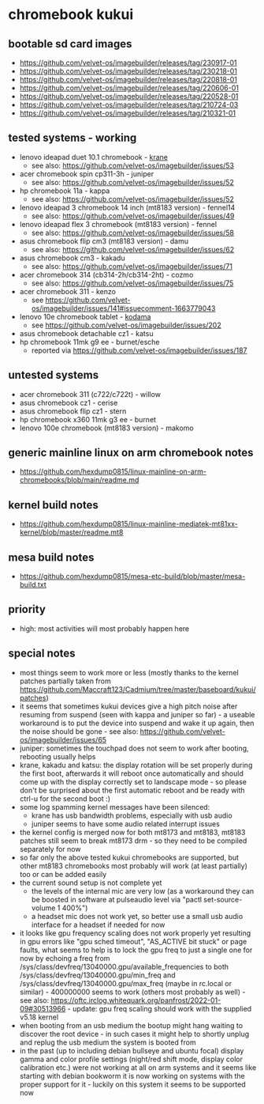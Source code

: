# chromebook kukui

## bootable sd card images

- https://github.com/velvet-os/imagebuilder/releases/tag/230917-01
- https://github.com/velvet-os/imagebuilder/releases/tag/230218-01
- https://github.com/velvet-os/imagebuilder/releases/tag/220818-01
- https://github.com/velvet-os/imagebuilder/releases/tag/220606-01
- https://github.com/velvet-os/imagebuilder/releases/tag/220528-01
- https://github.com/velvet-os/imagebuilder/releases/tag/210724-03
- https://github.com/velvet-os/imagebuilder/releases/tag/210321-01

## tested systems - working

- lenovo ideapad duet 10.1 chromebook - [krane](https://github.com/velvet-os/velvet-os.github.io/blob/main/chromebooks/systems/kukui/krane.md)
  - see also: https://github.com/velvet-os/imagebuilder/issues/53
- acer chromebook spin cp311-3h - juniper
  - see also: https://github.com/velvet-os/imagebuilder/issues/52
- hp chromebook 11a - kappa
  - see also: https://github.com/velvet-os/imagebuilder/issues/52
- lenovo ideapad 3 chromebook 14 inch (mt8183 version) - fennel14
  - see also: https://github.com/velvet-os/imagebuilder/issues/49
- lenovo ideapad flex 3 chromebook (mt8183 version) - fennel
  - see also: https://github.com/velvet-os/imagebuilder/issues/58
- asus chromebook flip cm3 (mt8183 version) - damu
  - see also: https://github.com/velvet-os/imagebuilder/issues/62
- asus chromebook cm3 - kakadu
  - see also: https://github.com/velvet-os/imagebuilder/issues/71
- acer chromebook 314 (cb314-2h/cb314-2ht) - cozmo
  - see also: https://github.com/velvet-os/imagebuilder/issues/75
- acer chromebook 311 - kenzo
  - see https://github.com/velvet-os/imagebuilder/issues/141#issuecomment-1663779043
- lenovo 10e chromebook tablet - [kodama](https://github.com/velvet-os/velvet-os.github.io/blob/main/chromebooks/systems/kukui/kodama.md)
  - see https://github.com/velvet-os/imagebuilder/issues/202
- asus chromebook detachable cz1 - katsu
- hp chromebook 11mk g9 ee - burnet/esche
  - reported via https://github.com/velvet-os/imagebuilder/issues/187

## untested systems

- acer chromebook 311 (c722/c722t) - willow
- asus chromebook cz1 - cerise
- asus chromebook flip cz1 - stern
- hp chromebook x360 11mk g3 ee - burnet
- lenovo 100e chromebook (mt8183 version) - makomo

## generic mainline linux on arm chromebook notes

- https://github.com/hexdump0815/linux-mainline-on-arm-chromebooks/blob/main/readme.md

## kernel build notes

- https://github.com/hexdump0815/linux-mainline-mediatek-mt81xx-kernel/blob/master/readme.mt8

## mesa build notes

- https://github.com/hexdump0815/mesa-etc-build/blob/master/mesa-build.txt

## priority

- high: most activities will most probably happen here

## special notes

- most things seem to work more or less (mostly thanks to the kernel patches partially taken from https://github.com/Maccraft123/Cadmium/tree/master/baseboard/kukui/patches)
- it seems that sometimes kukui devices give a high pitch noise after resuming from suspend (seen with kappa and juniper so far) - a useable workaround is to put the device into suspend and wake it up again, then the noise should be gone - see also: https://github.com/velvet-os/imagebuilder/issues/65
- juniper: sometimes the touchpad does not seem to work after booting, rebooting usually helps
- krane, kakadu and katsu: the display rotation will be set properly during the first boot, afterwards it will reboot once automatically and should come up with the display correctly set to landscape mode - so please don't be surprised about the first automatic reboot and be ready with ctrl-u for the second boot :)
- some log spamming kernel messages have been silenced:
  - krane has usb bandwidth problems, especially with usb audio
  - juniper seems to have some audio related interrupt issues
- the kernel config is merged now for both mt8173 and mt8183, mt8183 patches still seem to break mt8173 drm - so they need to be compiled separately for now
- so far only the above tested kukui chromebooks are supported, but other mt8183 chromebooks most probably will work (at least partially) too or can be added easily
- the current sound setup is not complete yet
  - the levels of the internal mic are very low (as a workaround they can be boosted in software at pulseaudio level via "pactl set-source-volume 1 400%")
  - a headset mic does not work yet, so better use a small usb audio interface for a headset if needed for now
- it looks like gpu frequency scaling does not work properly yet resulting in gpu errors like "gpu sched timeout", "AS_ACTIVE bit stuck" or page faults, what seems to help is to lock the gpu freq to just a single one for now by echoing a freq from /sys/class/devfreq/13040000.gpu/available_frequencies to both /sys/class/devfreq/13040000.gpu/min_freq and /sys/class/devfreq/13040000.gpu/max_freq (maybe in rc.local or similar) - 400000000 seems to work (others most probably as well) - see also: https://oftc.irclog.whitequark.org/panfrost/2022-01-09#30513966 - update: gpu freq scaling should work with the supplied v5.18 kernel
- when booting from an usb medium the bootup might hang waiting to discover the root device - in such cases it might help to shortly unplug and replug the usb medium the system is booted from
- in the past (up to including debian bullseye and ubuntu focal) display gamma and color profile settings (night/red shift mode, display color calibration etc.) were not working at all on arm systems and it seems like starting with debian bookworm it is now working on systems with the proper support for it - luckily on this system it seems to be supported now
